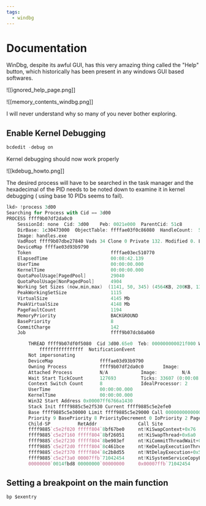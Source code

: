 ```yaml
---
tags:
  - windbg
---
```

# Documentation
WinDbg, despite its awful GUI, has this very amazing thing called the "Help" button, which historically has been present in any windows GUI based softwares.

![[ignored_help_page.png]]

![[memory_contents_windbg.png]]

I will never understand why so many of you never bother exploring.

## Enable Kernel Debugging

```powershell title:"restart the system after running this command"
bcdedit -debug on
```

Kernel debugging should now work properly

![[kdebug_howto.png]]


The desired process will have to be searched in the task manager and the hexadecimal of the PID needs to be noted down to examine it in kernel debugging ( using base 10 PIDs seems to fail).

```d
lkd> !process 3d00
Searching for Process with Cid == 3d00
PROCESS ffff9b07df2da0c0
    SessionId: none  Cid: 3d00    Peb: 0021e000  ParentCid: 51c8
    DirBase: 1c30473000  ObjectTable: ffffae03f0c86080  HandleCount:  52.
    Image: handles.exe
    VadRoot ffff9b07dbe27840 Vads 34 Clone 0 Private 132. Modified 0. Locked 0.
    DeviceMap ffffae03d93b9790
    Token                             ffffae03ec510770
    ElapsedTime                       00:08:42.139
    UserTime                          00:00:00.000
    KernelTime                        00:00:00.000
    QuotaPoolUsage[PagedPool]         29040
    QuotaPoolUsage[NonPagedPool]      4904
    Working Set Sizes (now,min,max)  (1141, 50, 345) (4564KB, 200KB, 1380KB)
    PeakWorkingSetSize                1115
    VirtualSize                       4145 Mb
    PeakVirtualSize                   4148 Mb
    PageFaultCount                    1194
    MemoryPriority                    BACKGROUND
    BasePriority                      8
    CommitCharge                      142
    Job                               ffff9b07dcb8a060

        THREAD ffff9b07df0f5080  Cid 3d00.65e0  Teb: 000000000021f000 Win32Thread: 0000000000000000 WAIT: (DelayExecution) UserMode Non-Alertable
            ffffffffffffffff  NotificationEvent
        Not impersonating
        DeviceMap                 ffffae03d93b9790
        Owning Process            ffff9b07df2da0c0       Image:         handles.exe
        Attached Process          N/A            Image:         N/A
        Wait Start TickCount      127693         Ticks: 33607 (0:00:08:45.109)
        Context Switch Count      8              IdealProcessor: 2             
        UserTime                  00:00:00.000
        KernelTime                00:00:00.000
        Win32 Start Address 0x00007ff6766a1430
        Stack Init ffff9885c5e2f530 Current ffff9885c5e2efe0
        Base ffff9885c5e30000 Limit ffff9885c5e29000 Call 0000000000000000
        Priority 9 BasePriority 8 PriorityDecrement 0 IoPriority 2 PagePriority 5
        Child-SP          RetAddr               Call Site
        ffff9885`c5e2f020 fffff804`8bf67be0     nt!KiSwapContext+0x76
        ffff9885`c5e2f160 fffff804`8bf26051     nt!KiSwapThread+0x6a0
        ffff9885`c5e2f230 fffff804`8be903ef     nt!KiCommitThreadWait+0x271
        ffff9885`c5e2f2d0 fffff804`8c461bce     nt!KeDelayExecutionThread+0x47f
        ffff9885`c5e2f370 fffff804`8c2b8d55     nt!NtDelayExecution+0x5e
        ffff9885`c5e2f3a0 00007ffb`71042454     nt!KiSystemServiceCopyEnd+0x25 (TrapFrame @ ffff9885`c5e2f3a0)
        00000000`0014fbd8 00000000`00000000     0x00007ffb`71042454
```

## Setting a breakpoint on the main function

```d
bp $exentry
```

